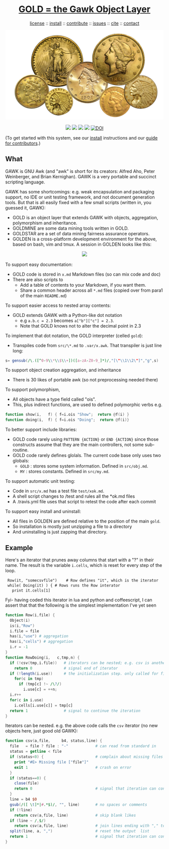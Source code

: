 <a name=top>
<h1 align=center>
   <a href="https://github.com/golden/dev/blob/master/README.md#top">
     GOLD = the Gawk Object Layer
   </a>
</h1>
<p align=center>
   <a    href="https://github.com/golden/dev/blob/master/LICENSE.md#top">license</a>
   :: <a href="https://github.com/golden/dev/blob/master/INSTALL.md#top">install</a>
   :: <a href="https://github.com/golden/dev/blob/master/CONTRIBUTE.md#top">contribute</a>
   :: <a href="https://github.com/golden/dev/issues">issues</a>
   :: <a href="https://github.com/golden/dev/blob/master/CITATION.md#top">cite</a>
   :: <a href="https://github.com/golden/dev/blob/master/CONTACT.md#top">contact</a>
</p>
<p align=center>
   <img width=600 src="https://github.com/golden/dev/raw/master/etc/img/coins.png">
</p>
<p align=center>
   <img src="https://img.shields.io/badge/language-gawk-orange">
   <img src="https://img.shields.io/badge/purpose-ai,se-blueviolet">
   <img src="https://img.shields.io/badge/platform-mac,*nux-informational">
   <a href="https://travis-ci.org/github/golden/dev"> <img src="https://travis-ci.org/golden/dev.svg?branch=master"></a>
   <a href="https://doi.org/10.5281/zenodo.3887420"><img src="https://zenodo.org/badge/DOI/10.5281/zenodo.3887420.svg" alt="DOI"></a>
</p>


(To get started with this system, see our [install](INSTALL.md) instructions and our
[guide for contributors](CONTRIBUTING.md).)


## What

GAWK is  GNU Awk (and "awk" is short for its creators: Alfred Aho, Peter Weinberger, and Brian Kernighan).
GAWK is a very portable and succinct scripting language. 

GAWK has some shortcomings: e.g. weak encapsulation and packaging support, no IDE or unit testing framework,
    and not document generation tools. 
But that is all easily fixed with a few small scripts (written in, you guessed it, GAWK):

- GOLD is an object layer that extends GAWK with objects, aggregation, polymorphism and inheritance. 
- GOLDMINE are some data mining tools written in GOLD.
- GOLDSTAR are a set of data mining fairness assurance operators. 
- GOLDEN is a cross-platform development environment for the above,  based on bash, vim and tmux. 
  A session in GOLDEN looks like this:

<p align=center><a href="etc/img/screen.png"><img src="etc/img/screen900.png" width=900></a></p>

To support easy documentation:
- GOLD code is stored in `x.md`  Markdown files (so can mix code and doc) 
- There are also scripts to 
  - Add a table of contents to your Markdown, if you want them.
  - Share a common header across all `*.md` files (copied over from para1 of the main `README.md`)

To support easier access to nested array contents:
- GOLD extends GAWK with a Python-like dot notation 
  - e.g  `a.b.c = 2.3` becomes `a["b"]["c"] = 2.3`. 
  - Note that GOLD knows not to alter  the decimal point in 2.3

To implement that dot notation, the GOLD interpreter (celled `gold`):

- Transpiles code  from `src/\*.md`  to  `.var/x.awk`. That transpiler is just line long:


```awk
s= gensub(/\.([^0-9\\*\\$\\+])([a-zA-Z0-9_]*)/,"[\"\\1\\2\"]","g",s)
```


To support object creation aggregation, and inheritance 
- There is  30 likes of portable awk (so not preprocessing needed there)

To support polymorphism, 
- All  objects have a type field called   "ois". 
- This, plus indirect functions, are  used to defined  polymorphic verbs e.g.

```awk
function show(i,   f) { f=i.ois "Show";  return @f(i) }
function doing(i,  f) { f=i.ois "Doing";  return @f(i)}
```    

To better support include libraries:
- GOLD code rarely using `PATTERN {ACTION}` or `END {ACTION}` since those constructs assume that they are
  the main controllers, not some sub-routine.
- GOLD code rarely defines glolals. The current code base only uses two globals:
  - `GOLD` : stores some system information. Defined in `src/obj.md`.
  - `MY`   : stores constants. Defined in `src/my.md`. 

To support automatic unit testing:
- Code in `src/x.md` has a test file `test/xok.md`. 
- A shell script changes to /test and rules all the \*ok.md files
- A .travis.yml file uses that script to retest the code after each commit

To support easy install and uninstall:
- All files in GOLDEN are defined relative to the position of the  main `gold`. 
- So installation is mostly just unzipping a file to a directory
- And uninstalling is just zapping that directory.


## Example
Here's an iterator that prunes away columns that start with a "?" in their name. 
The result is the variable `i.cells`, which  is reset for every step of the loop.


     Row(it, "somecsvfile")    # Row defines "it", which is the iterator
     while( Doing(it) ) { # Rows runs the Row interator
       print it.cells[1]

Fyi- having coded this iterator in lua and python and coffeescript, I can assert that that the following is 
the simplest implementation 
I've yet seen 

```awk
function Row(i,file) {
  Object(i)
  is(i,"Row")
  i.file = file
  has(i,"use") # aggregation
  has(i,"cells") # aggregation
  i.r = -1
}
function RowDoing(i,   c,tmp,n) {
  if (!csv(tmp,i.file))   # iterators can be nested; e.g. csv is another iterator
    return 0              # signal end of iterator
  if (!length(i.use))     # the initialization step. only called for first rows
    for(c in tmp)
      if (tmp[c] !~ /\?/)
        i.use[c] = ++n;
  i.r++
  for(c in i.use)
    i.cells[i.use[c]] = tmp[c]
  return 1                # signal to continue the iteration
}
```
Iterators can be nested. e.g. the above code calls the `csv` iterator (no new objects here,  just good old GAWK):

```awk
function csv(a,file,     b4, status,line) {
  file   = file ? file : "-"            # can read from standard in
  status = getline < file
  if (status<0) {                       # complain about missing files
    print "#E> Missing file ["file"]"
    exit 1                              # crash on error
  }
  if (status==0) {
    close(file)
    return 0                            # signal that iteration can continue
  }
  line = b4 $0
  gsub(/([ \t]*|#.*$)/, "", line)       # no spaces or comments
  if (!line)
    return csv(a,file, line)            # skip blank likes
  if (line ~ /,$/)
    return csv(a,file, line)            # join lines ending with "," to next line
  split(line, a, ",")                   # reset the output  list
  return 1                              # signal that iteration can continue
}
```
